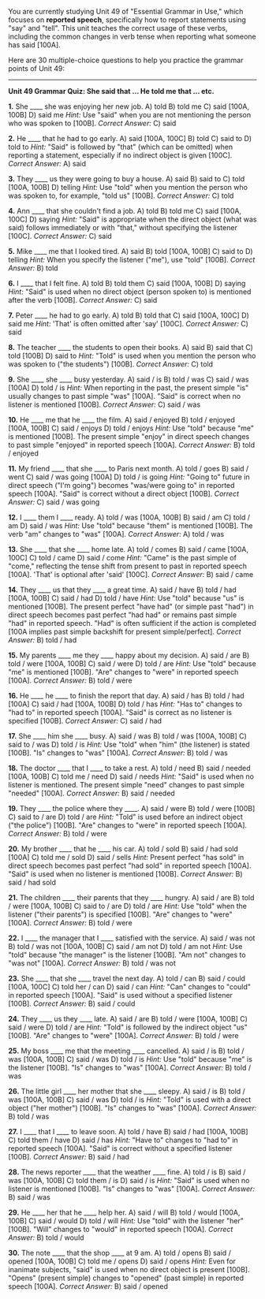 You are currently studying Unit 49 of "Essential Grammar in Use," which focuses on **reported speech**, specifically how to report statements using "say" and "tell". This unit teaches the correct usage of these verbs, including the common changes in verb tense when reporting what someone has said [100A].

Here are 30 multiple-choice questions to help you practice the grammar points of Unit 49:

---

**Unit 49 Grammar Quiz: She said that ... He told me that ... etc.**

**1.** She ____ she was enjoying her new job.
    A) told
    B) told me
    C) said [100A, 100B]
    D) said me
    *Hint:* Use "said" when you are not mentioning the person who was spoken to [100B].
    *Correct Answer:* C) said

**2.** He ____ that he had to go early.
    A) said [100A, 100C]
    B) told
    C) said to
    D) told to
    *Hint:* "Said" is followed by "that" (which can be omitted) when reporting a statement, especially if no indirect object is given [100C].
    *Correct Answer:* A) said

**3.** They ____ us they were going to buy a house.
    A) said
    B) said to
    C) told [100A, 100B]
    D) telling
    *Hint:* Use "told" when you mention the person who was spoken to, for example, "told us" [100B].
    *Correct Answer:* C) told

**4.** Ann ____ that she couldn't find a job.
    A) told
    B) told me
    C) said [100A, 100C]
    D) saying
    *Hint:* "Said" is appropriate when the direct object (what was said) follows immediately or with "that," without specifying the listener [100C].
    *Correct Answer:* C) said

**5.** Mike ____ me that I looked tired.
    A) said
    B) told [100A, 100B]
    C) said to
    D) telling
    *Hint:* When you specify the listener ("me"), use "told" [100B].
    *Correct Answer:* B) told

**6.** I ____ that I felt fine.
    A) told
    B) told them
    C) said [100A, 100B]
    D) saying
    *Hint:* "Said" is used when no direct object (person spoken to) is mentioned after the verb [100B].
    *Correct Answer:* C) said

**7.** Peter ____ he had to go early.
    A) told
    B) told that
    C) said [100A, 100C]
    D) said me
    *Hint:* 'That' is often omitted after 'say' [100C].
    *Correct Answer:* C) said

**8.** The teacher ____ the students to open their books.
    A) said
    B) said that
    C) told [100B]
    D) said to
    *Hint:* "Told" is used when you mention the person who was spoken to ("the students") [100B].
    *Correct Answer:* C) told

**9.** She ____ she ____ busy yesterday.
    A) said / is
    B) told / was
    C) said / was [100A]
    D) told / is
    *Hint:* When reporting in the past, the present simple "is" usually changes to past simple "was" [100A]. "Said" is correct when no listener is mentioned [100B].
    *Correct Answer:* C) said / was

**10.** He ____ me that he ____ the film.
    A) said / enjoyed
    B) told / enjoyed [100A, 100B]
    C) said / enjoys
    D) told / enjoys
    *Hint:* Use "told" because "me" is mentioned [100B]. The present simple "enjoy" in direct speech changes to past simple "enjoyed" in reported speech [100A].
    *Correct Answer:* B) told / enjoyed

**11.** My friend ____ that she ____ to Paris next month.
    A) told / goes
    B) said / went
    C) said / was going [100A]
    D) told / is going
    *Hint:* "Going to" future in direct speech ("I'm going") becomes "was/were going to" in reported speech [100A]. "Said" is correct without a direct object [100B].
    *Correct Answer:* C) said / was going

**12.** I ____ them I ____ ready.
    A) told / was [100A, 100B]
    B) said / am
    C) told / am
    D) said / was
    *Hint:* Use "told" because "them" is mentioned [100B]. The verb "am" changes to "was" [100A].
    *Correct Answer:* A) told / was

**13.** She ____ that she ____ home late.
    A) told / comes
    B) said / came [100A, 100C]
    C) told / came
    D) said / come
    *Hint:* "Came" is the past simple of "come," reflecting the tense shift from present to past in reported speech [100A]. 'That' is optional after 'said' [100C].
    *Correct Answer:* B) said / came

**14.** They ____ us that they ____ a great time.
    A) said / have
    B) told / had [100A, 100B]
    C) said / had
    D) told / have
    *Hint:* Use "told" because "us" is mentioned [100B]. The present perfect "have had" (or simple past "had") in direct speech becomes past perfect "had had" or remains past simple "had" in reported speech. "Had" is often sufficient if the action is completed [100A implies past simple backshift for present simple/perfect].
    *Correct Answer:* B) told / had

**15.** My parents ____ me they ____ happy about my decision.
    A) said / are
    B) told / were [100A, 100B]
    C) said / were
    D) told / are
    *Hint:* Use "told" because "me" is mentioned [100B]. "Are" changes to "were" in reported speech [100A].
    *Correct Answer:* B) told / were

**16.** He ____ he ____ to finish the report that day.
    A) said / has
    B) told / had [100A]
    C) said / had [100A, 100B]
    D) told / has
    *Hint:* "Has to" changes to "had to" in reported speech [100A]. "Said" is correct as no listener is specified [100B].
    *Correct Answer:* C) said / had

**17.** She ____ him she ____ busy.
    A) said / was
    B) told / was [100A, 100B]
    C) said to / was
    D) told / is
    *Hint:* Use "told" when "him" (the listener) is stated [100B]. "Is" changes to "was" [100A].
    *Correct Answer:* B) told / was

**18.** The doctor ____ that I ____ to take a rest.
    A) told / need
    B) said / needed [100A, 100B]
    C) told me / need
    D) said / needs
    *Hint:* "Said" is used when no listener is mentioned. The present simple "need" changes to past simple "needed" [100A].
    *Correct Answer:* B) said / needed

**19.** They ____ the police where they ____.
    A) said / were
    B) told / were [100B]
    C) said to / are
    D) told / are
    *Hint:* "Told" is used before an indirect object ("the police") [100B]. "Are" changes to "were" in reported speech [100A].
    *Correct Answer:* B) told / were

**20.** My brother ____ that he ____ his car.
    A) told / sold
    B) said / had sold [100A]
    C) told me / sold
    D) said / sells
    *Hint:* Present perfect "has sold" in direct speech becomes past perfect "had sold" in reported speech [100A]. "Said" is used when no listener is mentioned [100B].
    *Correct Answer:* B) said / had sold

**21.** The children ____ their parents that they ____ hungry.
    A) said / are
    B) told / were [100A, 100B]
    C) said to / are
    D) told / are
    *Hint:* Use "told" when the listener ("their parents") is specified [100B]. "Are" changes to "were" [100A].
    *Correct Answer:* B) told / were

**22.** I ____ the manager that I ____ satisfied with the service.
    A) said / was not
    B) told / was not [100A, 100B]
    C) said / am not
    D) told / am not
    *Hint:* Use "told" because "the manager" is the listener [100B]. "Am not" changes to "was not" [100A].
    *Correct Answer:* B) told / was not

**23.** She ____ that she ____ travel the next day.
    A) told / can
    B) said / could [100A, 100C]
    C) told her / can
    D) said / can
    *Hint:* "Can" changes to "could" in reported speech [100A]. "Said" is used without a specified listener [100B].
    *Correct Answer:* B) said / could

**24.** They ____ us they ____ late.
    A) said / are
    B) told / were [100A, 100B]
    C) said / were
    D) told / are
    *Hint:* "Told" is followed by the indirect object "us" [100B]. "Are" changes to "were" [100A].
    *Correct Answer:* B) told / were

**25.** My boss ____ me that the meeting ____ cancelled.
    A) said / is
    B) told / was [100A, 100B]
    C) said / was
    D) told / is
    *Hint:* Use "told" because "me" is the listener [100B]. "Is" changes to "was" [100A].
    *Correct Answer:* B) told / was

**26.** The little girl ____ her mother that she ____ sleepy.
    A) said / is
    B) told / was [100A, 100B]
    C) said / was
    D) told / is
    *Hint:* "Told" is used with a direct object ("her mother") [100B]. "Is" changes to "was" [100A].
    *Correct Answer:* B) told / was

**27.** I ____ that I ____ to leave soon.
    A) told / have
    B) said / had [100A, 100B]
    C) told them / have
    D) said / has
    *Hint:* "Have to" changes to "had to" in reported speech [100A]. "Said" is correct without a specified listener [100B].
    *Correct Answer:* B) said / had

**28.** The news reporter ____ that the weather ____ fine.
    A) told / is
    B) said / was [100A, 100B]
    C) told them / is
    D) said / is
    *Hint:* "Said" is used when no listener is mentioned [100B]. "Is" changes to "was" [100A].
    *Correct Answer:* B) said / was

**29.** He ____ her that he ____ help her.
    A) said / will
    B) told / would [100A, 100B]
    C) said / would
    D) told / will
    *Hint:* Use "told" with the listener "her" [100B]. "Will" changes to "would" in reported speech [100A].
    *Correct Answer:* B) told / would

**30.** The note ____ that the shop ____ at 9 am.
    A) told / opens
    B) said / opened [100A, 100B]
    C) told me / opens
    D) said / opens
    *Hint:* Even for inanimate subjects, "said" is used when no direct object is present [100B]. "Opens" (present simple) changes to "opened" (past simple) in reported speech [100A].
    *Correct Answer:* B) said / opened